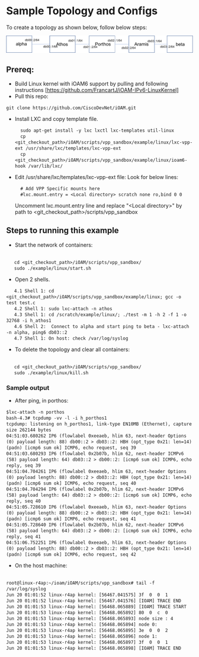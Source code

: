 # Sample Topology and Configs

To create a topology as shown below, follow below steps:

![Topology](./Topology-linux.png?raw=true "Topology")
## Prereq:
* Build Linux kernel with iOAM6 support by pulling and following instructions [https://github.com/FrancartJ/iOAM-IPv6-LinuxKernel]
* Pull this repo:
``` 
git clone https://github.com/CiscoDevNet/iOAM.git
```

* Install LXC and copy template file.

		sudo apt-get install -y lxc lxctl lxc-templates util-linux
		cp <git_checkout_path>/iOAM/scripts/vpp_sandbox/example/linux/lxc-vpp-ext /usr/share/lxc/templates/lxc-vpp-ext
		cp <git_checkout_path>/iOAM/scripts/vpp_sandbox/example/linux/ioam6-hook /var/lib/lxc/

* Edit /usr/share/lxc/templates/lxc-vpp-ext file:
   Look for below lines:

		# Add VPP Specific mounts here
		#lxc.mount.entry = <Local directory> scratch none ro,bind 0 0

   Uncomment lxc.mount.entry line and replace "\<Local directory\>" by path to <git_checkout_path>/scripts/vpp_sandbox

 
## Steps to running this example


* Start the network of containers:
```

   cd <git_checkout_path>/iOAM/scripts/vpp_sandbox/
   sudo ./example/linux/start.sh 
```

* Open 2 shells. 
```
   4.1 Shell 1: cd <git_checkout_path>/iOAM/scripts/vpp_sandbox/example/linux; gcc -o test test.c
   4.2 Shell 1: sudo lxc-attach -n athos
   4.3 Shell 1: cd /scratch/example/linux/; ./test -m 1 -h 2 -f 1 -o 32768 -i h_athos1
   4.6 Shell 2:  Connect to alpha and start ping to beta - lxc-attach -n alpha, ping6 db03::2
   4.7 Shell 1: On host: check /var/log/syslog
```
* To delete the topology and clear all containers:
```

   cd <git_checkout_path>/iOAM/scripts/vpp_sandbox/
   sudo ./example/linux/kill.sh 
```

### Sample output

* After ping, in porthos: 

```
$lxc-attach -n porthos
bash-4.3# tcpdump -vv -l -i h_porthos1
tcpdump: listening on h_porthos1, link-type EN10MB (Ethernet), capture size 262144 bytes
04:51:03.680262 IP6 (flowlabel 0xeeaeb, hlim 63, next-header Options (0) payload length: 88) db00::2 > db03::2: HBH (opt_type 0x21: len=14)(padn) [icmp6 sum ok] ICMP6, echo request, seq 39
04:51:03.680293 IP6 (flowlabel 0x2b07b, hlim 62, next-header ICMPv6 (58) payload length: 64) db03::2 > db00::2: [icmp6 sum ok] ICMP6, echo reply, seq 39
04:51:04.704261 IP6 (flowlabel 0xeeaeb, hlim 63, next-header Options (0) payload length: 88) db00::2 > db03::2: HBH (opt_type 0x21: len=14)(padn) [icmp6 sum ok] ICMP6, echo request, seq 40
04:51:04.704294 IP6 (flowlabel 0x2b07b, hlim 62, next-header ICMPv6 (58) payload length: 64) db03::2 > db00::2: [icmp6 sum ok] ICMP6, echo reply, seq 40
04:51:05.728610 IP6 (flowlabel 0xeeaeb, hlim 63, next-header Options (0) payload length: 88) db00::2 > db03::2: HBH (opt_type 0x21: len=14)(padn) [icmp6 sum ok] ICMP6, echo request, seq 41
04:51:05.728640 IP6 (flowlabel 0x2b07b, hlim 62, next-header ICMPv6 (58) payload length: 64) db03::2 > db00::2: [icmp6 sum ok] ICMP6, echo reply, seq 41
04:51:06.752251 IP6 (flowlabel 0xeeaeb, hlim 63, next-header Options (0) payload length: 88) db00::2 > db03::2: HBH (opt_type 0x21: len=14)(padn) [icmp6 sum ok] ICMP6, echo request, seq 42

```

* On the host machine: 
```

root@linux-r4ap:~/ioam/iOAM/scripts/vpp_sandbox# tail -f /var/log/syslog
Jun 20 01:01:52 linux-r4ap kernel: [56467.041575] 3f  0  0  1
Jun 20 01:01:52 linux-r4ap kernel: [56467.041576] [IOAM] TRACE END
Jun 20 01:01:53 linux-r4ap kernel: [56468.065889] [IOAM] TRACE START
Jun 20 01:01:53 linux-r4ap kernel: [56468.065892] 80  0  c  0
Jun 20 01:01:53 linux-r4ap kernel: [56468.065893] node size : 4
Jun 20 01:01:53 linux-r4ap kernel: [56468.065894] node 0:
Jun 20 01:01:53 linux-r4ap kernel: [56468.065895] 3e  0  0  2
Jun 20 01:01:53 linux-r4ap kernel: [56468.065896] node 1:
Jun 20 01:01:53 linux-r4ap kernel: [56468.065897] 3f  0  0  1
Jun 20 01:01:53 linux-r4ap kernel: [56468.065898] [IOAM] TRACE END

```

